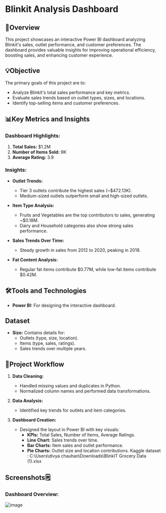 # Blinkit Analysis Dashboard

## 📌Overview
This project showcases an interactive Power BI dashboard analyzing Blinkit's sales, outlet performance, and customer preferences. The dashboard provides valuable insights for improving operational efficiency, boosting sales, and enhancing customer experience.

## 💡Objective
The primary goals of this project are to:
- Analyze Blinkit's total sales performance and key metrics.
- Evaluate sales trends based on outlet types, sizes, and locations.
- Identify top-selling items and customer preferences.

## 📊Key Metrics and Insights
### Dashboard Highlights:
1. **Total Sales:** $1.2M  
2. **Number of Items Sold:** 9K  
3. **Average Rating:** 3.9  

### Insights:
- **Outlet Trends:**
  - Tier 3 outlets contribute the highest sales (~$472.13K).
  - Medium-sized outlets outperform small and high-sized outlets.

- **Item Type Analysis:**
  - Fruits and Vegetables are the top contributors to sales, generating ~$0.18M.
  - Dairy and Household categories also show strong sales performance.

- **Sales Trends Over Time:**
  - Steady growth in sales from 2012 to 2020, peaking in 2018.

- **Fat Content Analysis:**
  - Regular fat items contribute $0.77M, while low-fat items contribute $0.42M.

## 🛠️Tools and Technologies
- **Power BI:** For designing the interactive dashboard.
  
## Dataset
- **Size:** Contains details for:
  - Outlets (type, size, location).
  - Items (type, sales, ratings).
  - Sales trends over multiple years.

## 🌊Project Workflow
1. **Data Cleaning:**
   - Handled missing values and duplicates in Python.
   - Normalized column names and performed data transformations.

2. **Data Analysis:**
   - Identified key trends for outlets and item categories.

3. **Dashboard Creation:**
   - Designed the layout in Power BI with key visuals:
     - **KPIs:** Total Sales, Number of Items, Average Ratings.
     - **Line Chart:** Sales trends over time.
     - **Bar Charts:** Item sales and outlet performance.
     - **Pie Charts:** Outlet size and location contributions.
Kaggle dataset : C:\Users\divya chauhan\Downloads\BlinkIT Grocery Data (1).xlsx
## Screenshots🗒️
### Dashboard Overview:
![image](https://github.com/user-attachments/assets/dd8f9ff5-a77a-4728-8529-8c5ea673c457)

